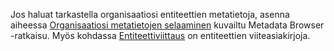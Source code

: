Jos haluat tarkastella organisaatiosi entiteettien metatietoja, asenna aiheessa [Organisaatiosi metatietojen selaaminen](../developer/browse-your-metadata.md) kuvailtu Metadata Browser -ratkaisu. Myös kohdassa [Entiteettiviittaus](../developer/about-entity-reference.md) on entiteettien viiteasiakirjoja.
